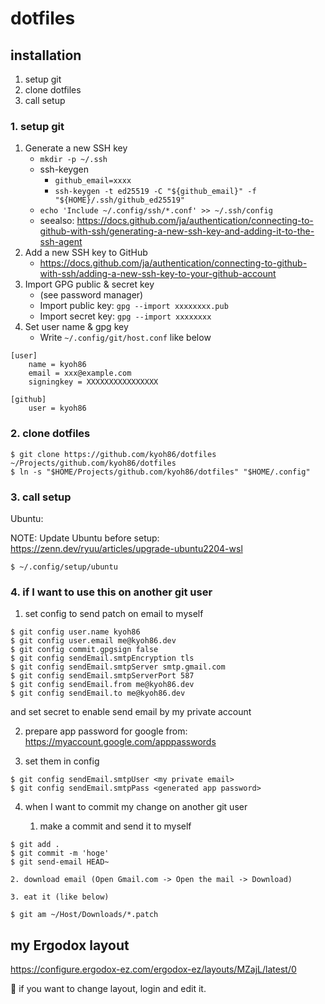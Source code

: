 # dotfiles

## installation

1. setup git
1. clone dotfiles
1. call setup

### 1. setup git

1. Generate a new SSH key
    - `mkdir -p ~/.ssh`
    - ssh-keygen
        - `github_email=xxxx`
        - `ssh-keygen -t ed25519 -C "${github_email}" -f "${HOME}/.ssh/github_ed25519"`
    - `echo 'Include ~/.config/ssh/*.conf' >> ~/.ssh/config`
    - seealso: https://docs.github.com/ja/authentication/connecting-to-github-with-ssh/generating-a-new-ssh-key-and-adding-it-to-the-ssh-agent
1. Add a new SSH key to GitHub
    - https://docs.github.com/ja/authentication/connecting-to-github-with-ssh/adding-a-new-ssh-key-to-your-github-account
1. Import GPG public & secret key
    - (see password manager)
    - Import public key: `gpg --import xxxxxxxx.pub`
    - Import secret key: `gpg --import xxxxxxxx`
1. Set user name & gpg key
    - Write `~/.config/git/host.conf` like below

```
[user]
	name = kyoh86
	email = xxx@example.com
	signingkey = XXXXXXXXXXXXXXXX

[github]
	user = kyoh86
```

### 2. clone dotfiles

```console
$ git clone https://github.com/kyoh86/dotfiles ~/Projects/github.com/kyoh86/dotfiles
$ ln -s "$HOME/Projects/github.com/kyoh86/dotfiles" "$HOME/.config"
```

### 3. call setup

Ubuntu:

NOTE: Update Ubuntu before setup: https://zenn.dev/ryuu/articles/upgrade-ubuntu2204-wsl

```console
$ ~/.config/setup/ubuntu
```

### 4. if I want to use this on another git user

1. set config to send patch on email to myself

```console
$ git config user.name kyoh86
$ git config user.email me@kyoh86.dev
$ git config commit.gpgsign false
$ git config sendEmail.smtpEncryption tls
$ git config sendEmail.smtpServer smtp.gmail.com
$ git config sendEmail.smtpServerPort 587
$ git config sendEmail.from me@kyoh86.dev
$ git config sendEmail.to me@kyoh86.dev
```

and set secret to enable send email by my private account

2. prepare app password for google from: https://myaccount.google.com/apppasswords

3. set them in config

```console
$ git config sendEmail.smtpUser <my private email>
$ git config sendEmail.smtpPass <generated app password>
```

4. when I want to commit my change on another git user

    1. make a commit and send it to myself

```console
$ git add .
$ git commit -m 'hoge'
$ git send-email HEAD~
```

    2. download email (Open Gmail.com -> Open the mail -> Download)

    3. eat it (like below)

```console
$ git am ~/Host/Downloads/*.patch
```



## my Ergodox layout

https://configure.ergodox-ez.com/ergodox-ez/layouts/MZajL/latest/0

:memo: if you want to change layout, login and edit it.
